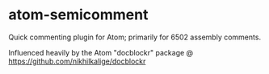 # atom-semicomment
Quick commenting plugin for Atom; primarily for 6502 assembly comments.

Influenced heavily by the Atom "docblockr" package @ https://github.com/nikhilkalige/docblockr
